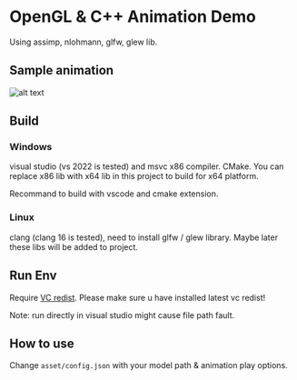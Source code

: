 # OpenGL & C++ Animation Demo

Using assimp, nlohmann, glfw, glew lib.

## Sample animation

![alt text](./readme-asset//ui-sample.gif "ui sample gif")

## Build

### Windows

visual studio (vs 2022 is tested) and msvc x86 compiler. CMake. You can replace x86 lib with x64 lib in this project to build for x64 platform.

Recommand to build with vscode and cmake extension.

### Linux

clang (clang 16 is tested), need to install glfw / glew library. Maybe later these libs will be added to project.

## Run Env

Require [VC redist](https://learn.microsoft.com/en-us/cpp/windows/latest-supported-vc-redist?view=msvc-170). Please make sure u have installed latest vc redist!

Note: run directly in visual studio might cause file path fault.

## How to use

Change `asset/config.json` with your model path & animation play options.